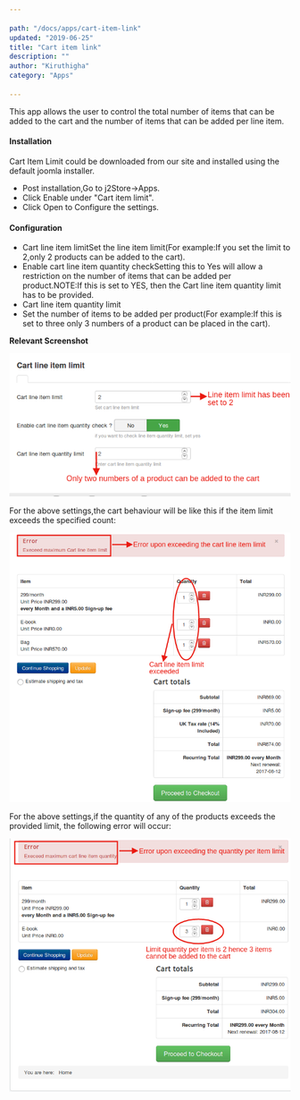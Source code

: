 ```yaml
---

path: "/docs/apps/cart-item-link"
updated: "2019-06-25"
title: "Cart item link"
description: ""
author: "Kiruthigha"
category: "Apps"

---
```



This app allows the user to control the total number of items that can be added to the cart and the number of items that can be added per line item.

#### Installation

Cart Item Limit could be downloaded from our site and installed using the default joomla installer.

- Post installation,Go to j2Store->Apps.
- Click Enable under "Cart item limit".
- Click Open to Configure the settings.



#### Configuration

- Cart line item limitSet the line item limit(For example:If you set the limit to 2,only 2 products can be added to the cart).
- Enable cart line item quantity checkSetting this to Yes will allow a restriction on the number of items that can be added per product.NOTE:If this is set to YES, then the Cart line item quantity limit has to be provided.
- Cart line item quantity limit
- Set the number of items to be added per product(For example:If this is set to three only 3 numbers of a product can be placed in the cart).


**Relevant Screenshot**



![cil01](https://raw.githubusercontent.com/j2store/doc-images/master/apps/cart_item_limit/cartitemlimit01.png)

For the above settings,the cart behaviour will be like this if the item limit exceeds the specified count:

![cli02](https://raw.githubusercontent.com/j2store/doc-images/master/apps/cart_item_limit/cartitemlimititmfront02.png)

For the above settings,if the quantity of any of the products exceeds the provided limit, the following error will occur:


![](https://raw.githubusercontent.com/j2store/doc-images/master/apps/cart_item_limit/cartitemlimitqtyfront03.png)

